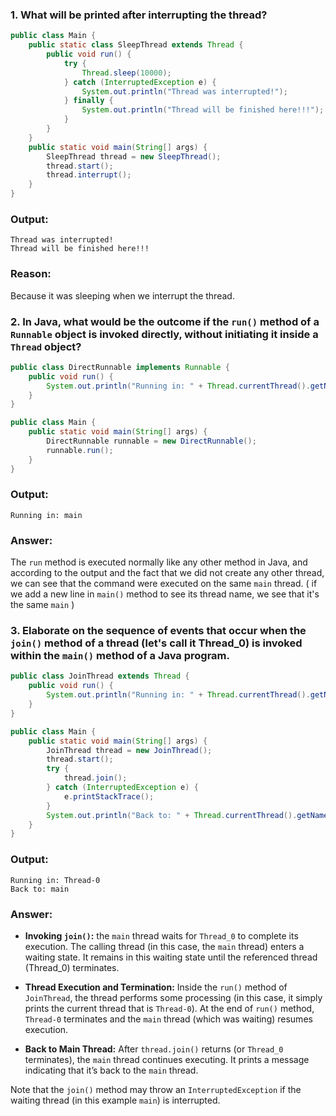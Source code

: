 ### 1. What will be printed after interrupting the thread?
```java
public class Main {
    public static class SleepThread extends Thread {
        public void run() {
            try {
                Thread.sleep(10000);
            } catch (InterruptedException e) {
                System.out.println("Thread was interrupted!");
            } finally {
                System.out.println("Thread will be finished here!!!");
            }
        }
    }
    public static void main(String[] args) {
        SleepThread thread = new SleepThread();
        thread.start();
        thread.interrupt();
    }
}
```

### Output:
```
Thread was interrupted!
Thread will be finished here!!!
```
### Reason:
Because it was sleeping when we interrupt the thread.

### 2. In Java, what would be the outcome if the ```run()``` method of a ```Runnable``` object is invoked directly, without initiating it inside a ```Thread``` object?

```java
public class DirectRunnable implements Runnable {
    public void run() {
        System.out.println("Running in: " + Thread.currentThread().getName());
    }
}

public class Main {
    public static void main(String[] args) {
        DirectRunnable runnable = new DirectRunnable();
        runnable.run();
    }
}
```

### Output:
```
Running in: main
```
### Answer:
The ```run``` method is executed normally like any other method in Java, and according to the output and the fact that we did not create any other thread, we can see that the command were executed on the same ```main``` thread.
( if we add a new line in ```main()``` method to see its thread name, we see that it's the same ```main``` )


### 3. Elaborate on the sequence of events that occur when the ```join()``` method of a thread (let's call it Thread_0) is invoked within the ```main()``` method of a Java program.

```java
public class JoinThread extends Thread {
    public void run() {
        System.out.println("Running in: " + Thread.currentThread().getName());
    }
}

public class Main {
    public static void main(String[] args) {
        JoinThread thread = new JoinThread();
        thread.start();
        try {
            thread.join();
        } catch (InterruptedException e) {
            e.printStackTrace();
        }
        System.out.println("Back to: " + Thread.currentThread().getName());
    }
}
```

### Output:
```
Running in: Thread-0
Back to: main
```

### Answer:
* **Invoking ```join()```:** the ```main``` thread waits for ```Thread_0``` to complete its execution. The calling thread (in this case, the ```main``` thread) enters a waiting state. It remains in this waiting state until the referenced thread (Thread_0) terminates.

* **Thread Execution and Termination:** Inside the ```run()``` method of ```JoinThread```, the thread performs some processing (in this case, it simply prints the current thread that is ```Thread-0```). At the end of ```run()``` method, ```Thread-0``` terminates and the ```main``` thread (which was waiting) resumes execution.

* **Back to Main Thread:** After ```thread.join()``` returns (or ```Thread_0``` terminates), the ```main``` thread continues executing. It prints a message indicating that it’s back to the ```main``` thread.

Note that the ```join()``` method may throw an ```InterruptedException``` if the waiting thread (in this example ```main```) is interrupted.